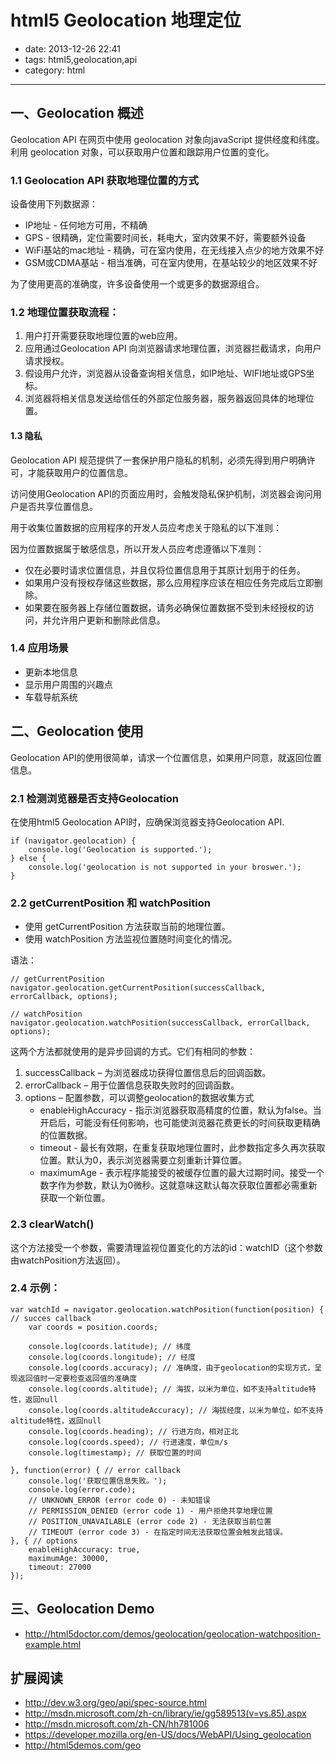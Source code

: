 # html5 Geolocation 地理定位

- date: 2013-12-26 22:41
- tags: html5,geolocation,api
- category: html

----------------

## 一、Geolocation 概述

Geolocation API 在网页中使用 geolocation 对象向javaScript 提供经度和纬度。利用 geolocation 对象，可以获取用户位置和跟踪用户位置的变化。

### 1.1 Geolocation API 获取地理位置的方式

设备使用下列数据源：

* IP地址 - 任何地方可用，不精确
* GPS - 很精确，定位需要时间长，耗电大，室内效果不好，需要额外设备
* WiFi基站的mac地址 - 精确，可在室内使用，在无线接入点少的地方效果不好
* GSM或CDMA基站 - 相当准确，可在室内使用，在基站较少的地区效果不好

为了使用更高的准确度，许多设备使用一个或更多的数据源组合。


### 1.2 地理位置获取流程：

1. 用户打开需要获取地理位置的web应用。
2. 应用通过Geolocation API 向浏览器请求地理位置，浏览器拦截请求，向用户请求授权。
3. 假设用户允许，浏览器从设备查询相关信息，如IP地址、WIFI地址或GPS坐标。
4. 浏览器将相关信息发送给信任的外部定位服务器，服务器返回具体的地理位置。


#### 1.3 隐私

Geolocation API 规范提供了一套保护用户隐私的机制，必须先得到用户明确许可，才能获取用户的位置信息。

访问使用Geolocation API的页面应用时，会触发隐私保护机制，浏览器会询问用户是否共享位置信息。

用于收集位置数据的应用程序的开发人员应考虑关于隐私的以下准则：

因为位置数据属于敏感信息，所以开发人员应考虑遵循以下准则：

* 仅在必要时请求位置信息，并且仅将位置信息用于其原计划用于的任务。
* 如果用户没有授权存储这些数据，那么应用程序应该在相应任务完成后立即删除。
* 如果要在服务器上存储位置数据，请务必确保位置数据不受到未经授权的访问，并允许用户更新和删除此信息。

### 1.4 应用场景

* 更新本地信息
* 显示用户周围的兴趣点
* 车载导航系统

## 二、Geolocation 使用

Geolocation API的使用很简单，请求一个位置信息，如果用户同意，就返回位置信息。

### 2.1 检测浏览器是否支持Geolocation

在使用html5 Geolocation API时，应确保浏览器支持Geolocation API.
    
    if (navigator.geolocation) {
        console.log('Geolocation is supported.');
    } else {
        console.log('geolocation is not supported in your broswer.');
    }

### 2.2 getCurrentPosition 和 watchPosition

* 使用 getCurrentPosition 方法获取当前的地理位置。
* 使用 watchPosition 方法监视位置随时间变化的情况。

语法：
    
    // getCurrentPosition
    navigator.geolocation.getCurrentPosition(successCallback, errorCallback, options);
    
    // watchPosition
    navigator.geolocation.watchPosition(successCallback, errorCallback, options);

这两个方法都就使用的是异步回调的方式。它们有相同的参数：

1. successCallback – 为浏览器成功获得位置信息后的回调函数。
2. errorCallback – 用于位置信息获取失败时的回调函数。
3. options – 配置参数，可以调整geolocation的数据收集方式
    * enableHighAccuracy - 指示浏览器获取高精度的位置，默认为false。当开启后，可能没有任何影响，也可能使浏览器花费更长的时间获取更精确的位置数据。
    * timeout - 最长有效期，在重复获取地理位置时，此参数指定多久再次获取位置。默认为0，表示浏览器需要立刻重新计算位置。
    * maximumAge - 表示程序能接受的被缓存位置的最大过期时间。接受一个数字作为参数，默认为0微秒。这就意味这默认每次获取位置都必需重新获取一个新位置。
    
    

### 2.3 clearWatch()

这个方法接受一个参数，需要清理监视位置变化的方法的id：watchID（这个参数由watchPosition方法返回）。

    
### 2.4 示例：
    
    var watchId = navigator.geolocation.watchPosition(function(position) { // succes callback
        var coords = position.coords;
        
        console.log(coords.latitude); // 纬度
        console.log(coords.longitude); // 经度
        console.log(coords.accuracy); // 准确度，由于geolocation的实现方式，呈现返回值时一定要检查返回值的准确度
        console.log(coords.altitude); // 海拔，以米为单位，如不支持altitude特性，返回null
        console.log(coords.altitudeAccuracy); // 海拔经度，以米为单位，如不支持altitude特性，返回null
        console.log(coords.heading); // 行进方向，相对正北
        console.log(coords.speed); // 行进速度，单位m/s
        console.log(timestamp); // 获取位置的时间

    }, function(error) { // error callback
        console.log('获取位置信息失败。');
        console.log(error.code);
        // UNKNOWN_ERROR (error code 0) - 未知错误
        // PERMISSION_DENIED (error code 1) - 用户拒绝共享地理位置
        // POSITION_UNAVAILABLE (error code 2) - 无法获取当前位置
        // TIMEOUT (error code 3) - 在指定时间无法获取位置会触发此错误。
    }, { // options
        enableHighAccuracy: true, 
        maximumAge: 30000, 
        timeout: 27000 
    });
    
    
## 三、Geolocation Demo

* http://html5doctor.com/demos/geolocation/geolocation-watchposition-example.html

## 扩展阅读

* http://dev.w3.org/geo/api/spec-source.html
* http://msdn.microsoft.com/zh-cn/library/ie/gg589513(v=vs.85).aspx
* http://msdn.microsoft.com/zh-CN/hh781006
* https://developer.mozilla.org/en-US/docs/WebAPI/Using_geolocation
* http://html5demos.com/geo

